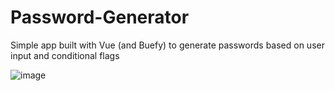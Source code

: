 # Password-Generator
Simple app built with Vue (and Buefy) to generate passwords based on user input and conditional flags


![image](https://user-images.githubusercontent.com/369038/89139474-aae05400-d536-11ea-9fed-2d2495216f54.png)
